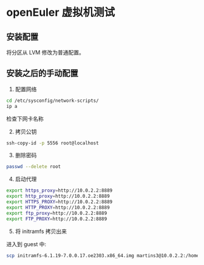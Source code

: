 # openEuler 虚拟机测试

## 安装配置
将分区从 LVM 修改为普通配置。


## 安装之后的手动配置
1. 配置网络
```sh
cd /etc/sysconfig/network-scripts/
ip a
```
检查下网卡名称

2. 拷贝公钥
```sh
ssh-copy-id -p 5556 root@localhost
```

3. 删除密码
```sh
passwd --delete root
```

4. 启动代理
```sh
export https_proxy=http://10.0.2.2:8889
export http_proxy=http://10.0.2.2:8889
export HTTPS_PROXY=http://10.0.2.2:8889
export HTTP_PROXY=http://10.0.2.2:8889
export ftp_proxy=http://10.0.2.2:8889
export FTP_PROXY=http://10.0.2.2:8889
```

5. 将 initramfs 拷贝出来

进入到 guest 中:
```sh
scp initramfs-6.1.19-7.0.0.17.oe2303.x86_64.img martins3@10.0.2.2:/home/martins3/hack/vm/iso-name-initramfs.img
```
